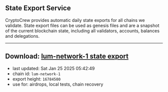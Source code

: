 ## State Export Service
CryptoCrew provides automatic daily state exports for all chains we validate. State export files can be used as genesis files and are a snapshot of the current blockchain state, including all validators, accounts, balances and delegations.

---
**Download: [lum-network-1 state export](https://dl-eu2.ccvalidators.com/SERVICE/lumnetwork/lum-network-1_export_16784500.json)**
---

- last updated: Sat Jan 25 2025 05:42:49
- chain id: `lum-network-1`
- export height: `16784500`
- use for: airdrops, local tests, chain recovery
